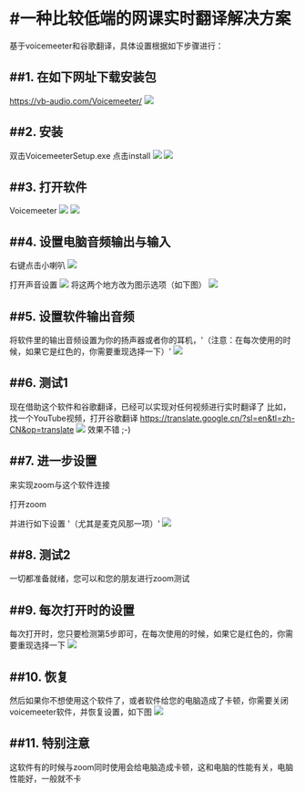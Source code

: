 #一种比较低端的网课实时翻译解决方案
===

基于voicemeeter和谷歌翻译，具体设置根据如下步骤进行：

##1. 在如下网址下载安装包
---
 https://vb-audio.com/Voicemeeter/
![](https://github.com/xiaoZexiao/simpleRealtimeTranslation/blob/main/figure/fig1.png)

##2. 安装
---
双击VoicemeeterSetup.exe
点击install
![](https://github.com/xiaoZexiao/simpleRealtimeTranslation/blob/main/figure/fig2.1.png)
![](https://github.com/xiaoZexiao/simpleRealtimeTranslation/blob/main/figure/fig2.2.png)

##3. 打开软件
---
Voicemeeter
![](https://github.com/xiaoZexiao/simpleRealtimeTranslation/blob/main/figure/fig3.1.png)
![](https://github.com/xiaoZexiao/simpleRealtimeTranslation/blob/main/figure/fig3.2.png)


##4. 设置电脑音频输出与输入
---
右键点击小喇叭
![](https://github.com/xiaoZexiao/simpleRealtimeTranslation/blob/main/figure/fig4.png)

打开声音设置
![](https://github.com/xiaoZexiao/simpleRealtimeTranslation/blob/main/figure/fig4.2.png)
将这两个地方改为图示选项（如下图）
![](https://github.com/xiaoZexiao/simpleRealtimeTranslation/blob/main/figure/fig4.3.png)


##5. 设置软件输出音频
---
将软件里的输出音频设置为你的扬声器或者你的耳机，'（注意：在每次使用的时候，如果它是红色的，你需要重现选择一下）'
![](https://github.com/xiaoZexiao/simpleRealtimeTranslation/blob/main/figure/fig5.png)

##6. 测试1
---
现在借助这个软件和谷歌翻译，已经可以实现对任何视频进行实时翻译了
比如，找一个YouTube视频，打开谷歌翻译
https://translate.google.cn/?sl=en&tl=zh-CN&op=translate
![](https://github.com/xiaoZexiao/simpleRealtimeTranslation/blob/main/figure/fig6.png)
效果不错 ;-)

##7. 进一步设置
---
来实现zoom与这个软件连接

打开zoom

并进行如下设置 '（尤其是麦克风那一项）'
![](https://github.com/xiaoZexiao/simpleRealtimeTranslation/blob/main/figure/fig7.png)


##8. 测试2
---
一切都准备就绪，您可以和您的朋友进行zoom测试

##9. 每次打开时的设置
---
每次打开时，您只要检测第5步即可，在每次使用的时候，如果它是红色的，你需要重现选择一下
![](https://github.com/xiaoZexiao/simpleRealtimeTranslation/blob/main/figure/fig9.png)


##10. 恢复
---
然后如果你不想使用这个软件了，或者软件给您的电脑造成了卡顿，你需要关闭voicemeeter软件，并恢复设置，如下图
![](https://github.com/xiaoZexiao/simpleRealtimeTranslation/blob/main/figure/fig10.png)

##11. 特别注意
---
这软件有的时候与zoom同时使用会给电脑造成卡顿，这和电脑的性能有关，电脑性能好，一般就不卡
